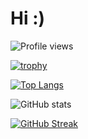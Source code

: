 # Hi :)

![Profile views](https://gpvc.arturio.dev/GabiRP)  


[![trophy](https://github-profile-trophy.vercel.app/?username=GabiRP&theme=onedark)](https://github.com/ryo-ma/github-profile-trophy)

[![Top Langs](readme-stats-swart-alpha.vercel.app/api/top-langs?username=GabiRP&layout=compact&title_color=E90601&bg_color=0D1117&text_color=dfdfdf)](https://github.com/anuraghazra/github-readme-stats)  

![GitHub stats](readme-stats-swart-alpha.vercel.app/api?username=GabiRP&show_icons=true&title_color=E90601&bg_color=0D1117&text_color=dfdfdf&count_private=true&include_all_commits=true)  

[![GitHub Streak](http://github-readme-streak-stats.herokuapp.com?user=GabiRP&theme=dark&date_format=M%20j%5B%2C%20Y%5D&border=DD2727)](https://git.io/streak-stats)
